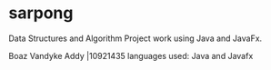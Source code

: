 # sarpong
Data Structures and Algorithm Project work using Java and JavaFx.

Boaz Vandyke Addy |10921435
languages used: Java and  Javafx

